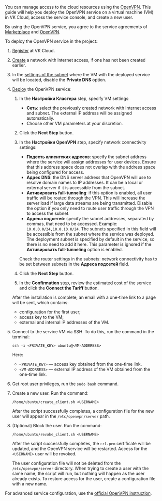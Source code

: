 You can manage access to the cloud resources using the [OpenVPN](https://msk.cloud.vk.com/app/mcs3723876490/services/marketplace/v2/apps/service/11bd457f-5006-4a5e-9aa3-e07586a487c2/v1_test/info). This guide will help you deploy the OpenVPN service on a virtual machine (VM) in VK Cloud, access the service console, and create a new user.

By using the OpenVPN service, you agree to the service agreements of [Marketplace](/ru/intro/start/legal/marketplace) and [OpenVPN](https://openvpn.net/legal).

To deploy the OpenVPN service in the project::

1. [Register](/en/intro/start/account-registration) at VK Cloud.
1. [Create](/en/networks/vnet/instructions/net#creating_network) a network with Internet access, if one has not been created earlier.
1. In the [settings of the subnet](/en/networks/vnet/instructions/net#editing_subnet) where the VM with the deployed service will be located, disable the **Private DNS** option.
1. [Deploy](../../instructions/pr-instance-add) the OpenVPN service:

   1. In the **Настройки Кластера** step, specify VM settings:

      - **Сеть**: select the previously created network with Internet access and subnet. The external IP address will be assigned automatically.
      - Choose other VM parameters at your discretion.

   1. Click the **Next Step** button.
   1. In the **Настройки OpenVPN** step, specify network connectivity settings:

      - **Подсеть клиентских адресов**: specify the subnet address where the service will assign addresses for user devices. Ensure that this address space does not overlap with the address space being configured for access.
      - **Адрес DNS**: the DNS server address that OpenVPN will use to resolve domain names to IP addresses. It can be a local or external server if it is accessible from the subnet.
      - **Активировать full-tunneling**: if this option is enabled, all user traffic will be routed through the VPN. This will increase the server load if large data streams are being transmitted. Disable the option if you only need to route user traffic through the VPN to access the subnet.
      - **Адреса подсетей**: specify the subnet addresses, separated by commas, that need to be accessed. Example: `10.0.0.0/24,10.0.10.0/24`. The subnets specified in this field will be accessible from the subnet where the service was deployed. The deployment subnet is specified by default in the service, so there is no need to add it here. This parameter is ignored if the **Активировать full-tunneling** option is enabled.

      <warn>

      Check the router settings in the subnets: network connectivity has to be set between subnets in the **Адреса подсетей** field.

      </warn>

   1. Click the **Next Step** button.
   1.  In the **Confirmation** step, review the estimated cost of the service and click the **Connect the Tariff** button.

   After the installation is complete, an email with a one-time link to a page will be sent, which contains:

   - configuration for the first user;
   - access key to the VM;
   - external and internal IP addresses of the VM.

1. Connect to the service VM via SSH. To do this, run the command in the terminal:

   ```console
   ssh -i <PRIVATE_KEY> ubuntu@<VM-ADDRRESS>
   ```

   Here:

   - `<PRIVATE_KEY>` — access key obtained from the one-time link.
   - `<VM-ADDRRESS>` — external IP address of the VM obtained from the one-time link.

1. Get root user privileges, run the `sudo bash` command.
1. Create a new user. Run the command:

   ```console
   /home/ubuntu/create_client.sh <USERNAME>
   ```

   After the script successfully completes, a configuration file for the new user will appear in the `/etc/openvpn/server` path.
1. (Optional) Block the user. Run the command:

   ```console
   /home/ubuntu/revoke_client.sh <USERNAME>
   ```

   After the script successfully completes, the `crl.pem` certificate will be updated, and the OpenVPN service will be restarted. Access for the `<USERNAME>` user will be revoked.

   The user configuration file will not be deleted from the `/etc/openvpn/server` directory. When trying to create a user with the same name, the script will run, but nothing will happen as the user already exists. To restore access for the user, create a configuration file with a new name.

<info>

For advanced service configuration, use the [official OpenVPN instruction](https://openvpn.net/access-server-manual/introduction).

</info>

